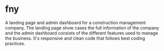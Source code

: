 # fny
A landing page and admin dashboard for a construction management company. The landing page show cases the full information of the company and the admin dashboard consists of the different features used to manage the business. It's responsive and clean code that follows best coding practices.
